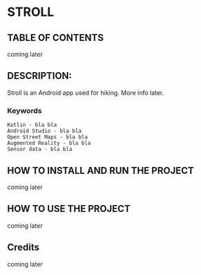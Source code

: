 # STROLL
                                          
## TABLE OF CONTENTS
coming later

## DESCRIPTION:
Stroll is an Android app used for hiking. More info later.

### Keywords
```
Kotlin - bla bla
Android Studio - bla bla
Open Street Maps - bla bla
Augmented Reality - bla bla
Sensor data - bla bla
```

## HOW TO INSTALL AND RUN THE PROJECT
coming later

## HOW TO USE THE PROJECT
coming later

## Credits
coming later

